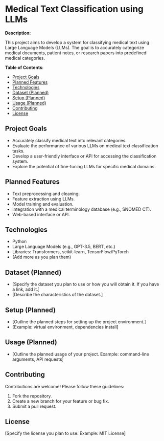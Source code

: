 # Medical Text Classification using LLMs

**Description:**

This project aims to develop a system for classifying medical text using Large Language Models (LLMs). The goal is to accurately categorize medical documents, patient notes, or research papers into predefined medical categories.

**Table of Contents:**

* [Project Goals](#project-goals)
* [Planned Features](#planned-features)
* [Technologies](#technologies)
* [Dataset (Planned)](#dataset-planned)
* [Setup (Planned)](#setup-planned)
* [Usage (Planned)](#usage-planned)
* [Contributing](#contributing)
* [License](#license)

## Project Goals

* Accurately classify medical text into relevant categories.
* Evaluate the performance of various LLMs on medical text classification tasks.
* Develop a user-friendly interface or API for accessing the classification system.
* Explore the potential of fine-tuning LLMs for specific medical domains.

## Planned Features

* Text preprocessing and cleaning.
* Feature extraction using LLMs.
* Model training and evaluation.
* Integration with a medical terminology database (e.g., SNOMED CT).
* Web-based interface or API.

## Technologies

* Python
* Large Language Models (e.g., GPT-3.5, BERT, etc.)
* Libraries: Transformers, scikit-learn, TensorFlow/PyTorch
* (Add more as you plan them)

## Dataset (Planned)

* [Specify the dataset you plan to use or how you will obtain it. If you have a link, add it.]
* [Describe the characteristics of the dataset.]

## Setup (Planned)

* [Outline the planned steps for setting up the project environment.]
* [Example: virtual environment, dependencies install]

## Usage (Planned)

* [Outline the planned usage of your project. Example: command-line arguments, API requests]

## Contributing

Contributions are welcome! Please follow these guidelines:

1.  Fork the repository.
2.  Create a new branch for your feature or bug fix.
3.  Submit a pull request.

## License

[Specify the license you plan to use. Example: MIT License]
